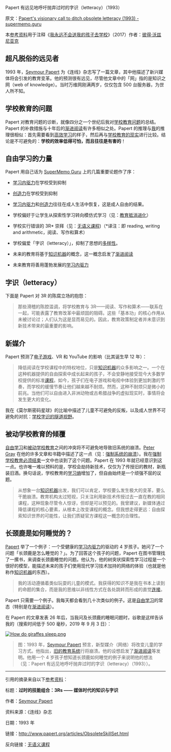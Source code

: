 Papert 有远见地呼吁抛弃过时的字识（letteracy）（1993）

原文：[Papert's visionary call to ditch obsolete letteracy (1993) - supermemo.guru](https://supermemo.guru/wiki/Papert's_visionary_call_to_ditch_obsolete_letteracy_(1993))

本[参考资料](https://supermemo.guru/wiki/References)用于注释《[我永远不会送我的孩子去学校](https://supermemo.guru/wiki/Problem_of_Schooling)》（2017）作者：[彼得·沃兹尼亚克](https://supermemo.guru/wiki/Piotr_Wozniak)

## 超凡脱俗的远见者

1993 年，[Seymour Papert](https://supermemo.guru/wiki/Seymour_Papert) 为《连线》杂志写了一篇文章，其中他描述了新兴媒体将会引发的教育变革。他的预测很有远见，尽管他文章中的「网」指的是知识之网（web of knowledge）。当时万维网刚满两岁，仅仅包含 500 台服务器，为世人所不知。

## 学校教育的问题

Papert 对教育问题的诊断，就像四分之一个世纪后我对[学校教育问题](https://supermemo.guru/wiki/Problem_of_schooling)的总结。Papert 的补救措施与十年后的[渐进阅读](https://supermemo.guru/wiki/Incremental_reading)有许多相似之处。Papert 的推理与[我](https://supermemo.guru/wiki/Piotr_Wozniak)的推理很相似：首先需要看到[高效学习](https://supermemo.guru/wiki/Free_learning)的样子，然后再与[学校教育的现实](https://supermemo.guru/wiki/Prussian_Education_System)进行比较。结论是不可避免的：**学校的效率低得可怕，而且往往是有害的**！

## 自由学习的力量

Papert 用自己话为 [SuperMemo Guru](https://supermemo.guru/wiki/SuperMemo_Guru) 上的几篇重要论题作了序：

- [学习内驱力](https://supermemo.guru/wiki/Learn_drive)在学校受到抑制

- [创造力](https://supermemo.guru/wiki/Creativity)在学校受到抑制

- [学习内驱力](https://supermemo.guru/wiki/Learn_drive)和[创造力](https://supermemo.guru/wiki/Creativity)往往在成人生活中恢复，这是成人自由的结果。

- 学校偏好于让学生从探索性学习转向模仿式学习（见：[教育抵消进化](https://supermemo.guru/wiki/Education_counteracts_evolution)）

- 学校实行错误的 3R\* 崇拜（见：[无语义课程](https://supermemo.guru/wiki/Asemantic_curriculum))（\*译注：即 reading, writing and arithmetic，阅读、写作和算术）

- 学校偏爱「字识（letteracy）」，抑制了思想的[多样性](https://supermemo.guru/wiki/Diversity)。

- 未来的教育将基于[知识机器](https://supermemo.guru/wiki/Knowledge_Machine)的概念，这一概念启发了[渐进阅读](https://supermemo.guru/wiki/Incremental_reading)

- 未来教育将善用蓬勃发展的[学习内驱力](https://supermemo.guru/wiki/Learn_drive)

## 字识（letteracy）

下面是 Papert 对 3R 的陈腐立场的抱怨：

> 那些滑稽的陈腔滥调，将学校教育与 3R——阅读、写作和算术——联系在一起，可能表露了教育改革中最顽固的阻碍。这些「基本功」的核心作用从未被讨论过；人们认为这是显而易见的。因此，教育政策制定者并未意识到新技术带来的最重要的影响。

## 新媒介

Papert 预测了[电子游戏](https://supermemo.guru/wiki/Videogames)、VR 和 YouTube 的影响（比其诞生早 12 年）：

> 降低阅读在学校课程中的特权地位，只是[知识机器](https://supermemo.guru/wiki/Knowledge_Machine)的众多影响之一。一个在这种机器提供的自由探索中成长起来的孩子，不会安静地接受现今大多数学校提供的标准[课程](https://supermemo.guru/wiki/Curriculum)。如今，孩子们在电子游戏和电视中体验到更加刺激的节奏，而学校的缓慢节奏让他们越来越不耐烦。然而，这种不耐烦只是微小的前兆。当他们可以自由进入非洲动物或古希腊战争的虚拟现实时，事情将会发生更大的变化。

我在《莫尔斯密码星球》的比喻中描述了儿童不可避免的反叛，以及成人世界不可避免的对抗：[学校字识的隧道视野](https://supermemo.guru/wiki/Tunnel_vision_of_school_letteracy)。

## 被动学校教育的倾覆

[自由学习](https://supermemo.guru/wiki/Free_learning)和[被动学校教育](https://supermemo.guru/wiki/Passive_schooling)之间的冲突将不可避免地导致旧系统的崩溃。[Peter Gray](https://supermemo.guru/wiki/Peter_Gray) 在他的许多文章和书籍中描述了这一点（见：[强制系统的崩溃](https://supermemo.guru/wiki/Gray:_Coercive_school_system_will_collapse_soon)）。我在[强制学校教育必须结束](https://supermemo.guru/wiki/Compulsory_schooling_must_end)一文中也谈到了这个问题。Papert 在 1993 年就已经意识到这一点。也许唯一难以预料的是，学校会劫持新技术，仅仅为了传授旧的教材，新瓶装旧酒。换句话说，学校教育的[学习熵](https://supermemo.guru/wiki/Learntropy)增加了，但自由始终是一个顽强不屈的议题。

> 从想象一台[知识机器](https://supermemo.guru/wiki/Knowledge_Machine)出发，我们可以肯定，学校要么发生极大的变革，要么干脆崩溃。教育机构太过短视，只关注利用新技术传授过去一直在教的相同课程，这种现象尽管令人惊讶，但却是可以预见的。我曾建议，新媒体通过降低课程的核心要素，从根本上改变课程的概念。但我想走得更远：自由探索知识世界的可能性，让我们质疑官方课程这一概念的合理性。

## 长颈鹿是如何睡觉的？

[Papert](https://supermemo.guru/wiki/Papert) 举了一个例子：一个受健康的[学习内驱力](https://supermemo.guru/wiki/Learn_drive)的驱动的  4 岁孩子。她问了一个问题「长颈鹿是怎么睡觉的？」。为了回答这个孩子的问题，Papert 在图书管理找了一摞书，来调查长颈鹿睡觉的问题。他认为，他的树突状探索性学习过程是一个很好的模型，能描述未来的孩子们使用现代学习技术加持的网络的体验（也就是他称作[知识机器](https://supermemo.guru/wiki/Knowledge_Machine)的东西）。

> 我的活动遵循着类似玩耍的儿童的模式。我获得的知识不是我在书本上读到的命题的集合，而是我的思维以非线性方式在各处跳转而形成的直觉[连接](https://supermemo.guru/wiki/Semantic_framework)。

Papert 只需要一个例子。我每天都会看到几十次类似的例子。这是[自由学习](https://supermemo.guru/wiki/Free_learning)的常态（特别是在[渐进阅读](https://supermemo.guru/wiki/Incremental_reading)）。

在 Papert 的文章发表 26 年后，当我问及长颈鹿的睡眠问题时，谷歌是这样告诉我的（搜索时间低于 500 毫秒，2019 年 9 月 3 日）：

[![How do giraffes sleep.png](https://supermemo.guru/images/thumb/9/9f/How_do_giraffes_sleep.png/600px-How_do_giraffes_sleep.png)](https://supermemo.guru/wiki/File:How_do_giraffes_sleep.png)

> 图：1993 年，[Seymour Papert](https://supermemo.guru/wiki/Seymour_Papert) 预言，新型媒介（网络）将改变儿童的学习方式。他指出，[旧的教育系统](https://supermemo.guru/wiki/Prussian_education_system)行将崩溃。他的设想启发了[渐进阅读](https://supermemo.guru/wiki/Incremental_reading)等发明。他用一个 4 岁孩子想知道长颈鹿如何睡觉的例子来说明他的想法（见：Papert 有远见地呼吁抛弃过时的字识（letteracy）（1993））。

------

引用的摘录来自以下[参考资料](https://supermemo.guru/wiki/References)：

标题：**过时的技能组合：3Rs —— 媒体时代的知识与字识**

作者：[Seymour Papert](https://supermemo.guru/wiki/Seymour_Papert)

资料来源：《连线》杂志

日期：1993 年

链接：http://www.papert.org/articles/ObsoleteSkillSet.html

反向链接：[无语义课程](https://supermemo.guru/wiki/Asemantic_curriculum)